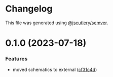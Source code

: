 # Changelog

This file was generated using [@jscutlery/semver](https://github.com/jscutlery/semver).

# 0.1.0 (2023-07-18)


### Features

* moved schematics to external ([cf31c4d](https://github.com/temarusanov/nx/commit/cf31c4de10ffbc18f361e95cc0070c8cfbc5e5e3))
